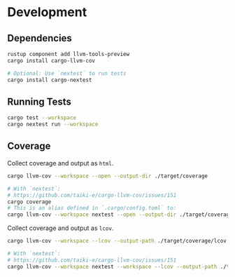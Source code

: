 # Development

## Dependencies

```bash
rustup component add llvm-tools-preview
cargo install cargo-llvm-cov

# Optional: Use `nextest` to run tests
cargo install cargo-nextest
```


## Running Tests

```bash
cargo test --workspace
cargo nextest run --workspace
```


## Coverage

Collect coverage and output as `html`.

```bash
cargo llvm-cov --workspace --open --output-dir ./target/coverage

# With `nextest`:
# https://github.com/taiki-e/cargo-llvm-cov/issues/151
cargo coverage
# This is an alias defined in `.cargo/config.toml` to:
cargo llvm-cov --workspace nextest --open --output-dir ./target/coverage --workspace
```

Collect coverage and output as `lcov`.

```bash
cargo llvm-cov --workspace --lcov --output-path ./target/coverage/lcov.info

# With `nextest`:
# https://github.com/taiki-e/cargo-llvm-cov/issues/151
cargo llvm-cov --workspace nextest --workspace --lcov --output-path ./target/coverage/lcov.info
```
